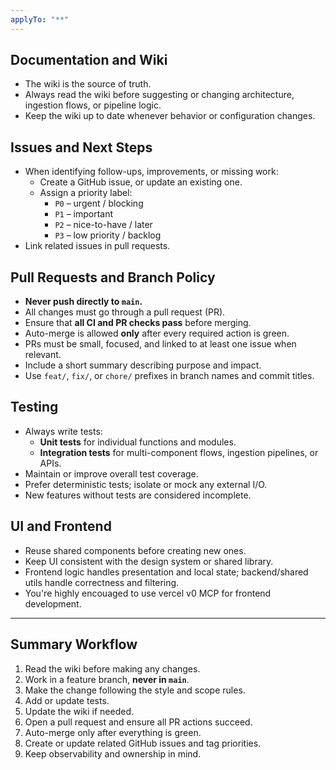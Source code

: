 ```yaml
---
applyTo: "**"
---
```


## Documentation and Wiki
- The wiki is the source of truth.  
- Always read the wiki before suggesting or changing architecture, ingestion flows, or pipeline logic.  
- Keep the wiki up to date whenever behavior or configuration changes.

## Issues and Next Steps
- When identifying follow-ups, improvements, or missing work:
  - Create a GitHub issue, or update an existing one.  
  - Assign a priority label:  
    - `P0` – urgent / blocking  
    - `P1` – important  
    - `P2` – nice-to-have / later  
    - `P3` – low priority / backlog  
- Link related issues in pull requests.

## Pull Requests and Branch Policy
- **Never push directly to `main`.**  
- All changes must go through a pull request (PR).  
- Ensure that **all CI and PR checks pass** before merging.  
- Auto-merge is allowed **only** after every required action is green.  
- PRs must be small, focused, and linked to at least one issue when relevant.  
- Include a short summary describing purpose and impact.  
- Use `feat/`, `fix/`, or `chore/` prefixes in branch names and commit titles.

## Testing
- Always write tests:
  - **Unit tests** for individual functions and modules.  
  - **Integration tests** for multi-component flows, ingestion pipelines, or APIs.  
- Maintain or improve overall test coverage.  
- Prefer deterministic tests; isolate or mock any external I/O.  
- New features without tests are considered incomplete.


## UI and Frontend
- Reuse shared components before creating new ones.  
- Keep UI consistent with the design system or shared library.  
- Frontend logic handles presentation and local state; backend/shared utils handle correctness and filtering.
- You're highly encouaged to use vercel v0 MCP for frontend development.

---

## Summary Workflow
1. Read the wiki before making any changes.  
2. Work in a feature branch, **never in `main`**.  
3. Make the change following the style and scope rules.  
4. Add or update tests.  
5. Update the wiki if needed.  
6. Open a pull request and ensure all PR actions succeed.  
7. Auto-merge only after everything is green.  
8. Create or update related GitHub issues and tag priorities.  
9. Keep observability and ownership in mind.
